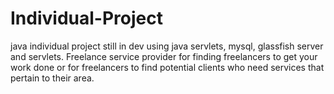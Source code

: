 # Individual-Project

java individual project still in dev using java servlets, mysql, glassfish server and servlets. Freelance service provider for finding freelancers to get your work done or for freelancers to find potential clients who need services that pertain to their area.
